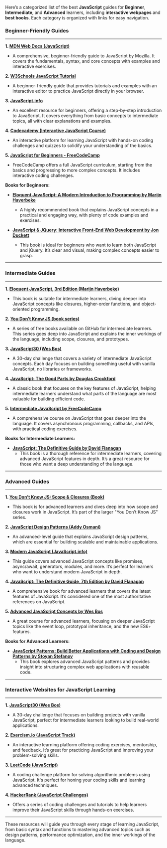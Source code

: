 Here’s a categorized list of the best **JavaScript** guides for **Beginner**, **Intermediate**, and **Advanced** learners, including **interactive webpages** and **best books**. Each category is organized with links for easy navigation.

### **Beginner-Friendly Guides**
---
**1. [MDN Web Docs (JavaScript)](https://developer.mozilla.org/en-US/docs/Web/JavaScript/Guide)**
   - A comprehensive, beginner-friendly guide to JavaScript by Mozilla. It covers the fundamentals, syntax, and core concepts with examples and interactive exercises.

**2. [W3Schools JavaScript Tutorial](https://www.w3schools.com/js/)**
   - A beginner-friendly guide that provides tutorials and examples with an interactive editor to practice JavaScript directly in your browser.

**3. [JavaScript.info](https://javascript.info/)**
   - An excellent resource for beginners, offering a step-by-step introduction to JavaScript. It covers everything from basic concepts to intermediate topics, all with clear explanations and examples.

**4. [Codecademy (Interactive JavaScript Course)](https://www.codecademy.com/learn/introduction-to-javascript)**
   - An interactive platform for learning JavaScript with hands-on coding challenges and quizzes to solidify your understanding of the basics.

**5. [JavaScript for Beginners - FreeCodeCamp](https://www.freecodecamp.org/learn/)** 
   - FreeCodeCamp offers a full JavaScript curriculum, starting from the basics and progressing to more complex concepts. It includes interactive coding challenges.

**Books for Beginners:**
   - **[Eloquent JavaScript: A Modern Introduction to Programming by Marijn Haverbeke](https://eloquentjavascript.net/)**
     - A highly recommended book that explains JavaScript concepts in a practical and engaging way, with plenty of code examples and exercises.
   
   - **[JavaScript & JQuery: Interactive Front-End Web Development by Jon Duckett](https://www.amazon.com/JavaScript-jQuery-Interactive-Development-2nd/dp/1118531647)**
     - This book is ideal for beginners who want to learn both JavaScript and jQuery. It’s clear and visual, making complex concepts easier to grasp.

---

### **Intermediate Guides**
---
**1. [Eloquent JavaScript, 3rd Edition (Marijn Haverbeke)](https://eloquentjavascript.net/)**
   - This book is suitable for intermediate learners, diving deeper into JavaScript concepts like closures, higher-order functions, and object-oriented programming.

**2. [You Don’t Know JS (book series)](https://github.com/getify/You-Dont-Know-JS)**
   - A series of free books available on GitHub for intermediate learners. This series goes deep into JavaScript and explains the inner workings of the language, including scope, closures, and prototypes.

**3. [JavaScript30 (Wes Bos)](https://javascript30.com/)**
   - A 30-day challenge that covers a variety of intermediate JavaScript concepts. Each day focuses on building something useful with vanilla JavaScript, no libraries or frameworks.

**4. [JavaScript: The Good Parts by Douglas Crockford](https://www.amazon.com/JavaScript-Good-Parts-Douglas-Crockford/dp/0596517742)**
   - A classic book that focuses on the key features of JavaScript, helping intermediate learners understand what parts of the language are most valuable for building efficient code.

**5. [Intermediate JavaScript by FreeCodeCamp](https://www.freecodecamp.org/news/learn-javascript-full-course/)**
   - A comprehensive course on JavaScript that goes deeper into the language. It covers asynchronous programming, callbacks, and APIs, with practical coding exercises.

**Books for Intermediate Learners:**
   - **[JavaScript: The Definitive Guide by David Flanagan](https://www.amazon.com/JavaScript-Definitive-Guide-6th/dp/0596805527)**
     - This book is a thorough reference for intermediate learners, covering advanced JavaScript features in depth. It’s a great resource for those who want a deep understanding of the language.

---

### **Advanced Guides**
---
**1. [You Don’t Know JS: Scope & Closures (Book)](https://github.com/getify/You-Dont-Know-JS/tree/master/scope-closures)**
   - This book is for advanced learners and dives deep into how scope and closures work in JavaScript. It’s part of the larger "You Don’t Know JS" series.

**2. [JavaScript Design Patterns (Addy Osmani)](https://addyosmani.com/resources/essentialjsdesignpatterns/book/)**
   - An advanced-level guide that explains JavaScript design patterns, which are essential for building scalable and maintainable applications.

**3. [Modern JavaScript (JavaScript.info)](https://javascript.info/)**
   - This guide covers advanced JavaScript concepts like promises, async/await, generators, modules, and more. It’s perfect for learners who want to understand modern JavaScript in depth.

**4. [JavaScript: The Definitive Guide, 7th Edition by David Flanagan](https://www.amazon.com/JavaScript-Definitive-Guide-7th-Activites/dp/1491952024)**
   - A comprehensive book for advanced learners that covers the latest features of JavaScript. It’s considered one of the most authoritative references on JavaScript.

**5. [Advanced JavaScript Concepts by Wes Bos](https://wesbos.com/courses/advanced-javascript/)**
   - A great course for advanced learners, focusing on deeper JavaScript topics like the event loop, prototypal inheritance, and the new ES6+ features.

**Books for Advanced Learners:**
   - **[JavaScript Patterns: Build Better Applications with Coding and Design Patterns by Stoyan Stefanov](https://www.amazon.com/JavaScript-Patterns-Build-Better-Applications/dp/1449311447)**
     - This book explores advanced JavaScript patterns and provides insight into structuring complex web applications with reusable code.

---

### **Interactive Websites for JavaScript Learning**
---
**1. [JavaScript30 (Wes Bos)](https://javascript30.com/)**
   - A 30-day challenge that focuses on building projects with vanilla JavaScript, perfect for intermediate learners looking to build real-world applications.

**2. [Exercism.io (JavaScript Track)](https://exercism.io/tracks/javascript)**
   - An interactive learning platform offering coding exercises, mentorship, and feedback. It’s great for practicing JavaScript and improving your problem-solving skills.

**3. [LeetCode (JavaScript)](https://leetcode.com/problemset/all/?language=JavaScript)**
   - A coding challenge platform for solving algorithmic problems using JavaScript. It's perfect for honing your coding skills and learning advanced techniques.

**4. [HackerRank (JavaScript Challenges)](https://www.hackerrank.com/domains/tutorials/10-days-of-javascript)**
   - Offers a series of coding challenges and tutorials to help learners improve their JavaScript skills through hands-on exercises.

---

These resources will guide you through every stage of learning JavaScript, from basic syntax and functions to mastering advanced topics such as design patterns, performance optimization, and the inner workings of the language.